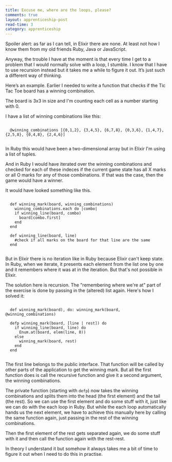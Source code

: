 ```yaml
---
title: Excuse me, where are the loops, please?
comments: true
layout: apprenticeship-post
read-time: 3
category: apprenticeship
---
```


Spoiler alert: as far as I can tell, in Elixir there are none. At least not how I know them from my old friends Ruby, Java or JavaScript.

<!--break-->

Anyway, the trouble I have at the moment is that every time I get to a problem that I would normally solve with a loop, I stumble. I know that I have to use recursion instead but it takes me a while to figure it out. It’s just such a different way of thinking.

Here’s an example. Earlier I needed to write a function that checks if the Tic Tac Toe board has a winning combination.

The board is 3x3 in size and I'm counting each cell as a number starting with 0. 

I have a list of winning combinations like this:

<pre><code class="language-ruby">
  @winning_combinations [{0,1,2}, {3,4,5}, {6,7,8}, {0,3,6}, {1,4,7}, {2,5,8}, {0,4,8}, {2,4,6}]

</code></pre>

In Ruby this would have been a two-dimensional array but in Elixir I'm using a list of tuples. 

And in Ruby I would have iterated over the winning combinations and checked for each of these indeces if the current game state has all X marks or all O marks for any of those combinations. If that was the case, then the game would have a winner.

It would have looked something like this.

<pre><code class="language-ruby">
  def winning_mark(board, winning_combinations)
    winning_combinations.each do |combo|
    if winning_line(board, combo)
      board[combo.first]
    end
  end

  def winning_line(board, line)
    #check if all marks on the board for that line are the same
  end

</code></pre>

But in Elixir there is no iteration like in Ruby because Elixir can't keep state. In Ruby, when we iterate, it presents each element from the list one by one and it remembers where it was at in the iteration. But that's not possible in Elixir.

The solution here is recursion. The "remembering where we're at" part of the exercise is done by passing in the (altered) list again. Here's how I solved it:

<pre><code class="language-ruby">
  def winning_mark(board), do: winning_mark(board, @winning_combinations)

  defp winning_mark(board, [line | rest]) do
    if winning_line(board, line) do
      Enum.at(board, elem(line, 0))
    else
      winning_mark(board, rest)
    end
  end

</code></pre>

The first line belongs to the public interface. That function will be called by other parts of the application to get the winning mark. But all the first function does is call the recursive function and give it a second argument, the winning combinations.

The private function (starting with `defp`) now takes the winning combinations and splits them into the head (the first element) and the tail (the rest). So we can use the first element and do some stuff with it, just like we can do with the each loop in Ruby. But while the each loop automatically hands us the next element, we have to achieve this manually here by calling the same function again, just passing in the rest of the winning combinations. 

Then the first element of the rest gets separated again, we do some stuff with it and then call the function again with the rest-rest.

In theory I understand it but somehow it always takes me a bit of time to figure it out when I need to do this in practise.
